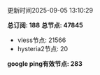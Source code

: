 更新时间2025-09-05 13:10:29

**总订阅: 188**
**总节点: 47845**
- vless节点: 21566
- hysteria2节点: 20

**google ping有效节点: 283**
